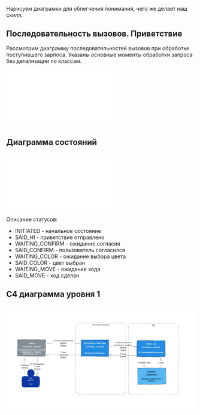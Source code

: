 Нарисуем диаграмки для облегчения понимания, чего же делает наш скилл.

## Последовательность вызовов. Приветствие
Рассмотрим диаграмму последовательностей вызовов при обработке поступившего зарпоса. 
Указаны основные моменты обработки запроса без детализации по классам. 


![Диаграмма последовательностей вызовов](./sd_request_processing.md)


## Диаграмма состояний

![state_diagram.md](./state_diagram.md)

Описание статусов:

- INITIATED - начальное состояние
- SAID_HI - приветствие отправлено
- WAITING_CONFIRM - ожидание согласия
- SAID_CONFIRM - пользователь согласился
- WAITING_COLOR - ожидание выбора цвета
- SAID_COLOR - цвет выбран
- WAITING_MOVE - ожидание хода
- SAID_MOVE - ход сделан

## С4 диаграмма уровня 1

![C4 диаграмма уровня 1](./alice-chess-c4level1.jpg)

